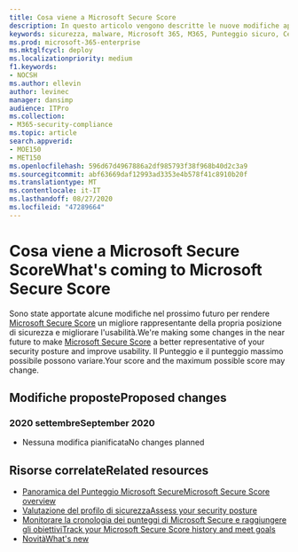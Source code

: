 ```yaml
---
title: Cosa viene a Microsoft Secure Score
description: In questo articolo vengono descritte le nuove modifiche apportate a Microsoft Secure score nel centro sicurezza Microsoft 365.
keywords: sicurezza, malware, Microsoft 365, M365, Punteggio sicuro, Centro sicurezza, azioni di miglioramento
ms.prod: microsoft-365-enterprise
ms.mktglfcycl: deploy
ms.localizationpriority: medium
f1.keywords:
- NOCSH
ms.author: ellevin
author: levinec
manager: dansimp
audience: ITPro
ms.collection:
- M365-security-compliance
ms.topic: article
search.appverid:
- MOE150
- MET150
ms.openlocfilehash: 596d67d4967886a2df985793f38f968b40d2c3a9
ms.sourcegitcommit: abf63669daf12993ad3353e4b578f41c8910b20f
ms.translationtype: MT
ms.contentlocale: it-IT
ms.lasthandoff: 08/27/2020
ms.locfileid: "47289664"
---
```

# <a name="whats-coming-to-microsoft-secure-score"></a><span data-ttu-id="ac17f-104">Cosa viene a Microsoft Secure Score</span><span class="sxs-lookup"><span data-stu-id="ac17f-104">What's coming to Microsoft Secure Score</span></span>

<span data-ttu-id="ac17f-105">Sono state apportate alcune modifiche nel prossimo futuro per rendere [Microsoft Secure Score](microsoft-secure-score.md) un migliore rappresentante della propria posizione di sicurezza e migliorare l'usabilità.</span><span class="sxs-lookup"><span data-stu-id="ac17f-105">We're making some changes in the near future to make [Microsoft Secure Score](microsoft-secure-score.md) a better representative of your security posture and improve usability.</span></span> <span data-ttu-id="ac17f-106">Il Punteggio e il punteggio massimo possibile possono variare.</span><span class="sxs-lookup"><span data-stu-id="ac17f-106">Your score and the maximum possible score may change.</span></span>

## <a name="proposed-changes"></a><span data-ttu-id="ac17f-107">Modifiche proposte</span><span class="sxs-lookup"><span data-stu-id="ac17f-107">Proposed changes</span></span>

### <a name="september-2020"></a><span data-ttu-id="ac17f-108">2020 settembre</span><span class="sxs-lookup"><span data-stu-id="ac17f-108">September 2020</span></span>
- <span data-ttu-id="ac17f-109">Nessuna modifica pianificata</span><span class="sxs-lookup"><span data-stu-id="ac17f-109">No changes planned</span></span>

## <a name="related-resources"></a><span data-ttu-id="ac17f-110">Risorse correlate</span><span class="sxs-lookup"><span data-stu-id="ac17f-110">Related resources</span></span>

- [<span data-ttu-id="ac17f-111">Panoramica del Punteggio Microsoft Secure</span><span class="sxs-lookup"><span data-stu-id="ac17f-111">Microsoft Secure Score overview</span></span>](microsoft-secure-score.md)
- [<span data-ttu-id="ac17f-112">Valutazione del profilo di sicurezza</span><span class="sxs-lookup"><span data-stu-id="ac17f-112">Assess your security posture</span></span>](microsoft-secure-score-improvement-actions.md)
- [<span data-ttu-id="ac17f-113">Monitorare la cronologia dei punteggi di Microsoft Secure e raggiungere gli obiettivi</span><span class="sxs-lookup"><span data-stu-id="ac17f-113">Track your Microsoft Secure Score history and meet goals</span></span>](microsoft-secure-score-history-metrics-trends.md)
- [<span data-ttu-id="ac17f-114">Novità</span><span class="sxs-lookup"><span data-stu-id="ac17f-114">What's new</span></span>](microsoft-secure-score-whats-new.md)
